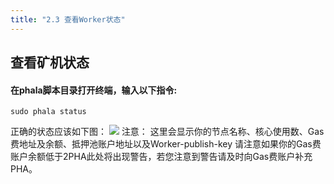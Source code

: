 ```yaml
---
title: "2.3 查看Worker状态"
---
```


## 查看矿机状态
#### 在phala脚本目录打开终端，输入以下指令:
```shell
sudo phala status
```
正确的状态应该如下图：
    ![](/images/docs/khala-mining/2-3-1-cn.png)
注意：
这里会显示你的节点名称、核心使用数、Gas费地址及余额、抵押池账户地址以及Worker-publish-key
请注意如果你的Gas费账户余额低于2PHA此处将出现警告，若您注意到警告请及时向Gas费账户补充PHA。

